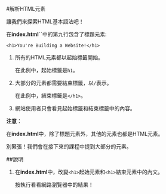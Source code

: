 #解析HTML元素

讓我們來探索HTML基本語法吧！

在**index.html**ˊˊ中的第九行包含了標題元素:

`<h1>You're Building a Website!</h1>`

1. 所有的HTML元素都以起始標籤開始。

   在此例中，起始標籤是`h1`。

2. 大部分的元素都需要結束標籤，以`/`表示。

   在此例中，結束標籤是`</h1>`。
   
3. 網站使用者只會看見起始標籤和結束標籤中的內容。

**注意**：

在**index.html**中，除了標題元素外，其他的元素也都是HTML元素。

別緊張！我們會在接下來的課程中提到大部分的元素。

##說明

1. 在**index.html**中，改變`<h1>`起始元素和`<h1>`結束元素中的內文。

   按執行看看網路瀏覽器中的結果！
